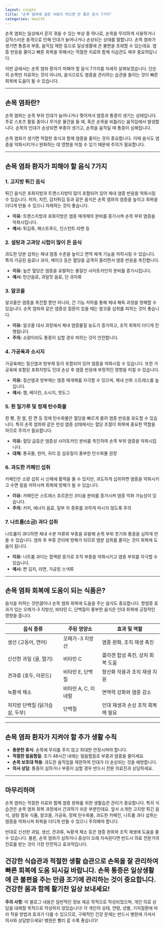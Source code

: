 ```yaml
---
layout: single
title: "손목 염좌에 걸린 사람이 먹으면 안 좋은 음식 7가지"
categories: health
---
```

손목 염좌는 일상에서 흔히 겪을 수 있는 부상 중 하나로, 손목을 무리하게 사용하거나 갑작스러운 충격으로 인해 인대가 늘어나거나 손상되는 상태를 말합니다. 손목 염좌가 생기면 통증과 부종, 움직임 제한 등으로 일상생활에 큰 불편을 초래할 수 있는데요. 염증 반응을 줄이고 빠른 회복을 위해서는 적절한 치료와 함께 식습관도 매우 중요하답니다.

이번 글에서는 손목 염좌 환자가 피해야 할 음식 7가지를 자세히 살펴보겠습니다. 단순히 손목만 치료하는 것이 아니라, 음식으로도 염증을 관리하는 습관을 들이는 것이 빠른 회복에 도움이 될 수 있습니다.

---

## 손목 염좌란?

손목 염좌는 손목 부위 인대가 늘어나거나 찢어져서 염증과 통증이 생기는 상태입니다. 주로 스포츠 활동 중이나 무거운 물건을 들 때, 혹은 손목을 비틀리는 움직임에서 발생합니다. 손목의 인대가 손상되면 부종이 생기고, 손목을 움직일 때 통증이 심해집니다.

손목 염좌가 생기면 적절한 휴식과 함께 염증을 줄이는 것이 중요합니다. 이때 음식도 염증을 악화시키거나 완화하는 데 영향을 미칠 수 있기 때문에 주의가 필요합니다.

---

## 손목 염좌 환자가 피해야 할 음식 7가지

### 1. 고지방 튀긴 음식

튀긴 음식은 포화지방과 트랜스지방이 많이 포함되어 있어 체내 염증 반응을 악화시킬 수 있습니다. 피자, 치킨, 감자튀김 등과 같은 음식은 손목 염좌의 염증을 높이고 회복을 더디게 만들 수 있으니 자제하는 것이 좋습니다.

- **이유:** 트랜스지방과 포화지방은 염증 매개체의 분비를 증가시켜 손목 부위 염증을 악화시킵니다.
- **예시:** 튀김류, 패스트푸드, 인스턴트 라면 등

### 2. 설탕과 고과당 시럽이 많이 든 음식

과도한 당분 섭취는 체내 염증 수준을 높이고 면역 체계 기능을 저하시킬 수 있습니다. 특히 가공된 음료나 과자, 케이크 등은 혈당을 급격히 올리면서 염증 반응을 촉진합니다.

- **이유:** 높은 혈당은 염증을 유발하는 물질인 사이토카인의 분비를 증가시킵니다.
- **예시:** 탄산음료, 과일맛 음료, 단 과자류

### 3. 알코올

알코올은 염증을 촉진할 뿐만 아니라, 간 기능 저하를 통해 체내 해독 과정을 방해할 수 있습니다. 손목 염좌와 같은 염증성 질환이 있을 때는 알코올 섭취를 피하는 것이 좋습니다.

- **이유:** 알코올 대사 과정에서 체내 염증물질 농도가 증가하고, 조직 회복이 더디게 진행됩니다.
- **주의:** 소량이라도 통증이 심할 경우 피하는 것이 안전합니다.

### 4. 가공육과 소시지

가공육에는 질산염과 방부제 등이 포함되어 있어 염증을 악화시킬 수 있습니다. 또한 가공육에 포함된 포화지방도 인대 손상 후 염증 반응에 부정적인 영향을 미칠 수 있습니다.

- **이유:** 질산염과 방부제는 염증 매개체를 자극할 수 있으며, 체내 산화 스트레스를 높입니다.
- **예시:** 햄, 베이컨, 소시지, 핫도그

### 5. 흰 밀가루 및 정제 탄수화물

흰 빵, 흰 쌀, 흰 면 등 정제 탄수화물은 혈당을 빠르게 올려 염증 반응을 유도할 수 있습니다. 특히 손목 염좌와 같은 만성 염증 상태에서는 혈당 조절이 회복에 중요한 역할을 하므로 주의가 필요합니다.

- **이유:** 혈당 급등은 염증성 사이토카인 분비를 촉진하여 손목 부위 염증을 악화시킵니다.
- **대체:** 통곡물, 현미, 귀리 등 섬유질이 풍부한 탄수화물 권장

### 6. 과도한 카페인 섭취

카페인은 소량 섭취 시 신체에 활력을 줄 수 있지만, 과도하게 섭취하면 염증을 악화시키고 수면 질을 저하시켜 회복에 방해가 될 수 있습니다.

- **이유:** 카페인은 스트레스 호르몬인 코티솔 분비를 증가시켜 염증 악화 가능성이 있습니다.
- **주의:** 커피, 에너지 음료, 일부 차 종류를 과하게 마시지 않도록 주의

### 7. 나트륨(소금) 과다 섭취

나트륨이 과다하면 체내 수분 저류와 부종을 유발해 손목 부위 붓기와 통증을 심하게 만들 수 있습니다. 염좌 후 부종 관리에 방해가 되므로 염분 섭취를 줄이는 것이 회복에 도움이 됩니다.

- **이유:** 나트륨 과다는 혈액량 증가로 조직 부종을 악화시키고 염증 부위를 자극할 수 있습니다.
- **예시:** 짠 김치, 라면, 가공된 스낵류

---

## 손목 염좌 회복에 도움이 되는 식품은?

음식을 피하는 것만큼이나 손목 염좌 회복에 도움을 주는 음식도 중요합니다. 항염증 효과가 있는 오메가-3 지방산, 비타민 C, 단백질이 풍부한 음식은 인대 회복에 긍정적인 영향을 줍니다.

| 음식 종류            | 주된 영양소          | 효과 및 역할                      |
|-------------------|-----------------|----------------------------|
| 생선 (고등어, 연어)    | 오메가-3 지방산       | 염증 완화, 조직 재생 촉진           |
| 신선한 과일 (귤, 딸기) | 비타민 C             | 콜라겐 합성 촉진, 상처 회복 도움       |
| 견과류 (호두, 아몬드)   | 비타민 E, 단백질       | 항산화 작용과 조직 재생 지원          |
| 녹황색 채소           | 비타민 A, C, 미네랄    | 면역력 강화와 염증 감소              |
| 저지방 단백질 (닭가슴살, 두부) | 단백질              | 인대 재생과 손상 조직 회복에 필요       |

---

## 손목 염좌 환자가 지켜야 할 추가 생활 수칙

- **충분한 휴식**: 손목에 무리를 주지 않고 최대한 안정시켜야 합니다.
- **적절한 얼음찜질**: 초기 48시간 내에는 얼음찜질로 부종과 염증을 줄이세요.
- **손목 보호대 착용**: 과도한 움직임을 제한하여 인대가 더 손상되는 것을 예방합니다.
- **의사 상담**: 통증이 심하거나 부종이 심할 경우 반드시 전문 의료진과 상담하세요.

---

## 마무리하며

손목 염좌는 적절한 치료와 함께 염증 완화를 위한 생활습관 관리가 중요합니다. 특히 식습관은 손목 염좌 회복 과정에서 간과하기 쉬운 부분인데요. 앞서 소개한 고지방 튀긴 음식, 설탕 함유 식품, 알코올, 가공육, 정제 탄수화물, 과도한 카페인, 나트륨 과다 섭취는 염증을 악화시켜 회복을 더디게 만들 수 있으니 주의해야 합니다.

반대로 신선한 과일, 생선, 견과류, 녹황색 채소 등은 염증 완화와 조직 재생에 도움을 줄 수 있습니다. 물론, 손목 염좌가 심하거나 증상이 오래 지속된다면 반드시 의료 전문가의 진료를 받는 것이 가장 안전하고 효과적입니다.

건강한 식습관과 적절한 생활 습관으로 손목을 잘 관리하여 빠른 회복에 도움 되시길 바랍니다. 손목 통증은 일상생활에 큰 불편을 주는 만큼 조기에 관리하는 것이 중요합니다. 건강한 몸과 함께 활기찬 일상 보내세요!
---

**주의 사항**: 이 블로그 내용은 일반적인 정보 제공 목적으로 작성되었으며, 개인 의료 상담을 대체할 목적으로 작성하지 않았습니다! 각 개인의 상태, 연령, 성별, 기저질환에 따라 적용 방법과 효과가 다를 수 있으므로, 구체적인 건강 문제는 반드시 병원에 가셔서 의사와 상담받으세요! 병원은 빨리 갈 수록 좋습니다!
